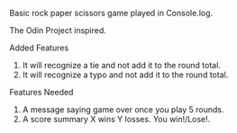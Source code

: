 Basic rock paper scissors game played in Console.log.

The Odin Project inspired.

Added Features
  1. It will recognize a tie and not add it to the round total.
  2. It will recognize a typo and not add it to the round total.
  
Features Needed
  1. A message saying game over once you play 5 rounds.
  2. A score summary X wins Y losses. You win!/Lose!.
